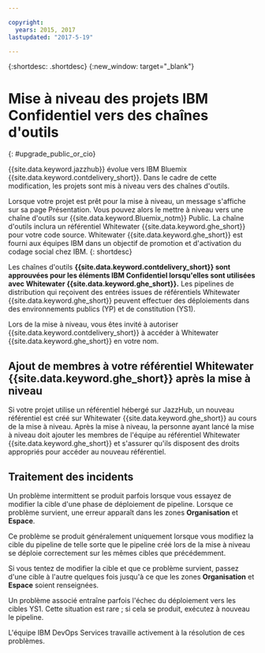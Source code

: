 ```yaml
---

copyright:
  years: 2015, 2017
lastupdated: "2017-5-19"

---
```


{:shortdesc: .shortdesc}
{:new_window: target="_blank"}

# Mise à niveau des projets IBM Confidentiel vers des chaînes d'outils 
{: #upgrade_public_or_cio}

{{site.data.keyword.jazzhub}} évolue vers IBM Bluemix {{site.data.keyword.contdelivery_short}}. Dans le cadre de cette modification, les projets sont mis à niveau vers des chaînes d'outils.

Lorsque votre projet est prêt pour la mise à niveau, un message s'affiche sur sa page Présentation. Vous pouvez alors le mettre à niveau vers une chaîne d'outils sur {{site.data.keyword.Bluemix_notm}} Public. La chaîne d'outils inclura un référentiel Whitewater {{site.data.keyword.ghe_short}} pour votre code source. Whitewater {{site.data.keyword.ghe_short}} est fourni aux équipes IBM dans un objectif de promotion et d'activation du codage social chez IBM. 
{: shortdesc}

Les chaînes d'outils **{{site.data.keyword.contdelivery_short}} sont approuvées pour les éléments IBM Confidentiel lorsqu'elles sont utilisées avec Whitewater {{site.data.keyword.ghe_short}}.** Les pipelines de distribution qui reçoivent des entrées issues de référentiels Whitewater {{site.data.keyword.ghe_short}} peuvent effectuer des déploiements dans des environnements publics (YP) et de constitution (YS1).

Lors de la mise à niveau, vous êtes invité à autoriser {{site.data.keyword.contdelivery_short}} à accéder à Whitewater {{site.data.keyword.ghe_short}} en votre nom.

## Ajout de membres à votre référentiel Whitewater {{site.data.keyword.ghe_short}} après la mise à niveau

Si votre projet utilise un référentiel hébergé sur JazzHub, un nouveau référentiel est créé sur Whitewater {{site.data.keyword.ghe_short}} au cours de la mise à niveau. Après la mise à niveau, la personne ayant lancé la mise à niveau doit ajouter les membres de l'équipe au référentiel Whitewater {{site.data.keyword.ghe_short}} et s'assurer qu'ils disposent des droits appropriés pour accéder au nouveau référentiel.

## Traitement des incidents

Un problème intermittent se produit parfois lorsque vous essayez de modifier la cible d'une phase de déploiement de pipeline. Lorsque ce problème survient, une erreur apparaît dans les zones **Organisation** et **Espace**.

Ce problème se produit généralement uniquement lorsque vous modifiez la cible du pipeline de telle sorte que le pipeline créé lors de la mise à niveau se déploie correctement sur les mêmes cibles que précédemment.

Si vous tentez de modifier la cible et que ce problème survient, passez d'une cible à l'autre quelques fois jusqu'à ce que les zones **Organisation** et **Espace** soient renseignées.

Un problème associé entraîne parfois l'échec du déploiement vers les cibles YS1. Cette situation est rare ; si cela se produit, exécutez à nouveau le pipeline.

L'équipe IBM DevOps Services travaille activement à la résolution de ces problèmes.
